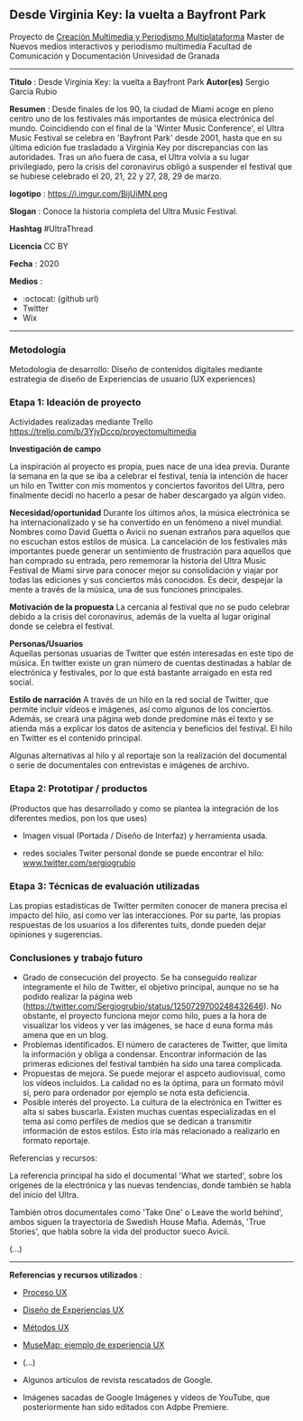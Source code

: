 ## Desde Virginia Key: la vuelta a Bayfront Park

Proyecto de [Creación Multimedia y Periodismo Multiplataforma](https://github.com/mgea/PeriodismoMultimedia)
Master de Nuevos medios interactivos y periodismo multimedia
Facultad de Comunicación y Documentación
Univesidad de Granada  

----

**Titulo** : Desde Virginia Key: la vuelta a Bayfront Park
**Autor(es)** Sergio García Rubio

**Resumen** : Desde finales de los 90, la ciudad de Miami acoge en pleno centro uno de los festivales más importantes de música electrónica del mundo.
Coincidiendo con el final de la 'Winter Music Conference', el Ultra Music Festival se celebra en 'Bayfront Park' desde 2001, hasta que en su última edición fue trasladado a Virginia Key por discrepancias con las autoridades. Tras un año fuera de casa, el Ultra volvía a su lugar privilegiado, pero la crisis del coronavirus obligó a suspender el festival que se hubiese celebrado el 20, 21, 22 y 27, 28, 29 de marzo.

**logotipo** :  https://i.imgur.com/BijUiMN.png 

**Slogan** : Conoce la historia completa del Ultra Music Festival.

**Hashtag** #UltraThread

**Licencia**   CC BY

**Fecha** : 2020

**Medios** : 


*  :octocat: (github url) 
* Twitter 
* Wix



--- 

### Metodología

Metodología de desarrollo: Diseño de contenidos digitales mediante estrategia de diseño de Experiencias de usuario (UX experiences) 

### Etapa 1: Ideación de proyecto 

Actividades realizadas mediante Trello https://trello.com/b/3YjvDccp/proyectomultimedia

**Investigación de campo**   

La inspiración al proyecto es propia, pues nace de una idea previa. Durante la semana en la que se iba a celebrar el festival, tenía la intención de hacer un hilo en Twitter con mis momentos y conciertos favoritos del Ultra, pero finalmente decidí no hacerlo a pesar de haber descargado ya algún vídeo. 


**Necesidad/oportunidad** 
Durante los últimos años, la música electrónica se ha internacionalizado y se ha convertido en un fenómeno a nivel mundial. Nombres como David Guetta o Avicii no suenan extraños para aquellos que no escuchan estos estilos de música. La cancelación de los festivales más importantes puede generar un sentimiento de frustración para aquellos que han comprado su entrada, pero rememorar la historia del Ultra Music Festival de Miami sirve para conocer mejor su consolidación y viajar por todas las ediciones y sus conciertos más conocidos. Es decir, despejar la mente a través de la música, una de sus funciones principales. 

**Motivación de la propuesta** 
La cercanía al festival que no se pudo celebrar debido a la crisis del coronavirus, además de la vuelta al lugar original donde se celebra el festival. 

**Personas/Usuarios**  
Aquellas personas usuarias de Twitter que estén interesadas en este tipo de música. En twitter existe un gran número de cuentas destinadas a hablar de electrónica y festivales, por lo que está bastante arraigado en esta red social.

**Estilo de narración**  A través de un hilo en la red social de Twitter, que permite incluir vídeos e imágenes, así como algunos de los conciertos. Además, se creará una página web donde predomine más el texto y se atienda más a explicar los datos de asitencia y beneficios del festival. El hilo en Twitter es el contenido principal. 

Algunas alternativas al hilo y al reportaje son la realización del documental o serie de documentales con entrevistas e imágenes de archivo.


### Etapa 2: Prototipar / productos 

(Productos que has desarrollado y como se plantea la integración de los diferentes medios, pon los que uses) 

* Imagen visual (Portada / Diseño de Interfaz) y herramienta usada.

* redes sociales Twiter personal donde se puede encontrar el hilo: www.twitter.com/sergiogrubio


### Etapa 3: Técnicas de evaluación utilizadas


Las propias estadísticas de Twitter permiten conocer de manera precisa el impacto del hilo, así como ver las interacciones. Por su parte, las propias respuestas de los usuarios a los diferentes tuits, donde pueden dejar opiniones y sugerencias. 



### Conclusiones y trabajo futuro


* Grado de consecución del proyecto.
Se ha conseguido realizar íntegramente el hilo de Twitter, el objetivo principal, aunque no se ha podido realizar la página web (https://twitter.com/Sergiogrubio/status/1250729700248432646). No obstante, el proyecto funciona mejor como hilo, pues a la hora de visualizar los vídeos y ver las imágenes, se hace d euna forma más amena que en un blog.  
* Problemas identificados. 
El número de caracteres de Twitter, que limita la información y obliga a condensar. Encontrar información de las primeras ediciones del festival también ha sido una tarea complicada. 
* Propuestas de mejora. 
Se puede mejorar el aspceto audiovisual, como los vídeos incluidos. La calidad no es la óptima, para un formato móvil sí, pero para ordenador por ejemplo se nota esta deficiencia. 
* Posible interés del proyecto. 
La cultura de la electrónica en Twitter es alta si sabes buscarla. Existen muchas cuentas especializadas en el tema así como perfiles de medios que se dedican a transmitir información de estos estilos. Esto iría más relacionado a realizarlo en formato reportaje. 


Referencias y recursos: 

La referencia principal ha sido el documental 'What we started', sobre los orígenes de la electrónica y las nuevas tendencias, donde también se habla del inicio del Ultra.

También otros documentales como 'Take One' o Leave the world behind', ambos siguen la trayectoria de Swedish House Mafia. Además, 'True Stories', que habla sobre la vida del productor sueco Avicii. 

(...)






----

**Referencias y recursos utilizados** :

* [Proceso UX](https://uxmastery.com/resources/process/)
* [Diseño de Experiencias UX](http://www.nosolousabilidad.com/articulos/uxd.htm) 
* [Métodos UX](https://mgea.github.io/UX-DIU-Checklist/index.html) 
* [MuseMap: ejemplo de experiencia UX](https://blog.prototypr.io/musemap-street-art-app-ux-case-study-9bec6a99823b) 
* (...) 

* Algunos artículos de revista rescatados de Google. 
* Imágenes sacadas de Google Imágenes y vídeos de YouTube, que posteriormente han sido editados con Adpbe Premiere. 













